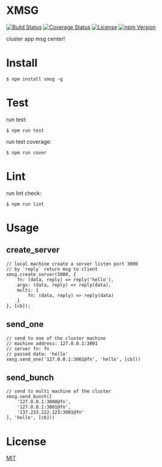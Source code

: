 # XMSG

[![Build Status](https://travis-ci.org/hardog/xmsg.svg?branch=master)](https://travis-ci.org/hardog/xmsg)
[![Coverage Status](https://img.shields.io/codecov/c/github/hardog/xmsg.svg)](https://codecov.io/github/hardog/xmsg?branch=master)
[![License](https://img.shields.io/npm/l/xmsg.svg)](https://www.npmjs.com/package/xmsg)
[![npm Version](https://img.shields.io/npm/v/xmsg.svg)](https://www.npmjs.com/package/xmsg)

cluster app msg center!

# Install

`$ npm install xmsg -g`

# Test

run test:
```
$ npm run test
```

run test coverage:
```
$ npm run cover
```

# Lint

run lint check:
```
$ npm run lint
```

# Usage

## create_server

```
// local machine create a server listen port 3000
// by `reply` return msg to client
xmsg.create_server(3000, {
    fn: (data, reply) => reply('hello'),
    args: (data, reply) => reply(data),
    multi: {
        fn: (data, reply) => reply(data)
    }
}, [cb]);
```

## send_one

```
// send to one of the cluster machine
// machine address: 127.0.0.1:3001
// server fn: fn
// passed data: 'hello'
xmsg.send_one('127.0.0.1:3001@fn', 'hello', [cb]))
```

## send_bunch

```
// send to multi machine of the cluster
xmsg.send_bunch([
    '127.0.0.1:3000@fn',
    '127.0.0.1:3001@fn',
    '137.233.222.123:3001@fn'
], 'hello', [cb]))
```

# License

[MIT](https://github.com/hardog/xmsg/blob/master/LICENSE)